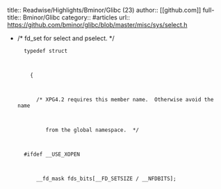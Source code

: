 title:: Readwise/Highlights/Bminor/Glibc (23)
author:: [[github.com]]
full-title:: Bminor/Glibc
category:: #articles
url:: https://github.com/bminor/glibc/blob/master/misc/sys/select.h

- /* fd_set for select and pselect.  */
      
      
        
        typedef struct
      
      
        
          {
      
      
        
            /* XPG4.2 requires this member name.  Otherwise avoid the name
      
      
        
               from the global namespace.  */
      
      
        
        #ifdef __USE_XOPEN
      
      
        
            __fd_mask fds_bits[__FD_SETSIZE / __NFDBITS];